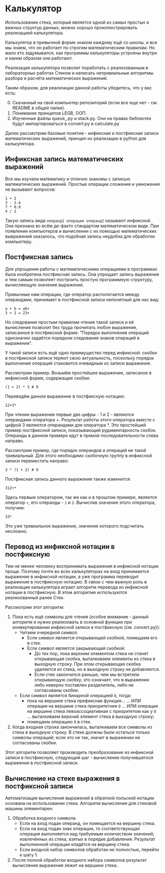 # Калькулятор

Использование стека, который является одной из самых простых и важных структур данных, можно
хорошо проиллюстрировать реализацией калькулятора. 

Калькулятор в привычной форме знаком каждому ещё со школы, и все мы знаем, что он работает по строгим математическим 
правилам. Но мало кто задумывался, как программы калькуляторы устроены внутри и каким образом 
они работают.

Реализация калькулятора позволит поработать с реализованным в лабораторных работах Стеком и написать
нетривиальные алгоритмы разбора и расчёта математических выражений.

Таким образом, для реализации данной работы убедитесь, что у вас есть:

0. Скачанный на свой компьютер репозиторий (если все еще нет - см. README в общей папке).
1. Понимание принципов LEGB, ООП.
2. Изученные файлы queue_.py и stack.py. Они на правах библиотек будут импортироваться в convert.py и
calculate.py

Далее рассмотрим базовые понятия - инфиксная и постфиксная записи математических выражений, принцип их реализации в
python для калькулятора.


## Инфиксная запись математических выражений
Все мы изучали математику и отлично знакомы с записью математических выражений. Простые операции сложения и умножения не 
вызывают вопросов:
```shell script
1 + 2
3 - 2.4
7 * 0.9
4 / 2
```  
Такую запись вида `операнд1 операция операнд2` называют инфиксной. Она признана во всём 
де-факто стандартом математическом виде. При появлении компьютеров и вычислении с их помощью математических вывражений
оказалось, что подобная запись неудобна для обработки компьютеру.

## Постфиксная запись
Для упрощения работы с математическими операциями в программах была изобретена постфиксная запись. Она упрощает запись 
выражения и тем самым позволяет построить простую программную структуру, вычисляющую значение выражения.

Привычные нам операции, где оператор распологается между операндами, принимает в постфиксной записи непонятный для нас
вид:
```shell script
a + b = ab+
3 + 2 = 23+
```

Но следование простым правилам чтения такой записи и её вычисления позволит без труда прочитать любое выражение,
записанное в постфиксной форме: "Порядок выполнения операций однозначно задаётся порядком следования знаков операций в
выражении".

У такой записи есть ещё одно преимущество перед инфиксной: скобки в постфиксной записи теряют свою актуальность, поскольку 
порядок выполнения операций становится очевидным из записи выражения.

Рассмотрим пример. Возьмём простейшее выражение, записаное в инфиксной форме, содержащее скобки:
```shell script
(1 + 2) * 3 # 9
```

Переведём данное выражение в постфиксную нотацию:

```shell script
12+3*
```

При чтении выражения первые две цифры - 1 и 2 - являются операндами оператора +. Результат работы этого оператора вместе с 
цифрой 3 являются операндами для оператора *. Это простейший пример постфиксной записи, показывающий рудиментарность скобок.
Операнды в данном примере идут в прямой последовательности слева направо. 

Рассмотрим пример, где порядок операндов и 
операций не такой тривиальный. Для этого необходимо скобочную группу в инфиксной записи переместить направо:
```shell script
3 * (1 + 2) # 9
```

Постфиксная запись данного выражения также изменится:
```shell script
312+*
```

Здесь первым оператором, так же как и в прошлом примере, является оператор `+`, его операнды - `1` и `2`. Вычислив значение 
этого оператора, получим: 
```shell script
33*
```
Это уже тривиальное выражение, значение которого подсчитать несложно.

## Перевод из инфиксной нотации в постфиксную
Тем не менее человеку воспринимать выражения в инфиксной нотации проще. Поэтому почти во всех калькуляторах на вход 
принимается выражение в инфиксной нотации, а уже программа переводит выражение в постфиксную нотацию. В связи с чем важную 
роль в реализации калькулятора играет алгоритм перевода из инфиксной нотации в постфиксную. В этом алгоритме 
используются реализованный ранее Стек. 

Рассмотрим этот алгоритм:

1. Пока есть ещё символы для чтения (особое внимание - данный алгоритм и нужно реализовать в основной функции при
конвертировании инфиксной записи в постфиксную (см. convert.py)):
    * Читаем очередной символ.
        * Если символ является открывающей скобкой, помещаем его в стек.
        * Если символ является закрывающей скобкой:
            * До тех пор, пока верхним элементом стека не станет открывающая скобка, выталкиваем элементы из стека в выходную 
    строку. При этом открывающая скобка удаляется из стека, но в выходную строку не добавляется. 
            * Если стек закончился раньше, чем мы встретили открывающую скобку, это означает, что в выражении либо неверно 
    поставлен разделитель, либо не согласованы скобки.
    * Если символ является бинарной операцией `O`, тогда:
        * пока на вершине стека префиксная функция…
        … ИЛИ операция на вершине стека приоритетнее `O`
        … ИЛИ операция на вершине стека левоассоциативная с приоритетом как у `O`
    … выталкиваем верхний элемент стека в выходную строку;
        * помещаем операцию `O` в стек.
2. Когда входная строка закончилась, выталкиваем все символы из стека в выходную строку.
В стеке должны были остаться только символы операций; если это не так, значит в выражении не согласованы скобки.
 
Этот алгоритм позволяет производить преобразование из инфиксной записи в постфиксную, следующий шаг - вычисление получившегося 
выражения в постфиксной записи.

## Вычисление на стеке выражения в постфиксной записи

Автоматизация вычисления выражений в обратной польской нотации основана на использовании стека. 
Алгоритм вычисления для стековой машины элементарен:
1. Обработка входного символа
    * Если на вход подан операнд, он помещается на вершину стека.
    * Если на вход подан знак операции, то соответствующая операция выполняется над требуемым количеством значений, 
    извлечённых из стека, взятых в порядке добавления. Результат выполненной операции кладётся на вершину стека.
    * Если входной набор символов обработан не полностью, перейти к шагу 1.
2. После полной обработки входного набора символов результат вычисления выражения лежит на вершине стека.
